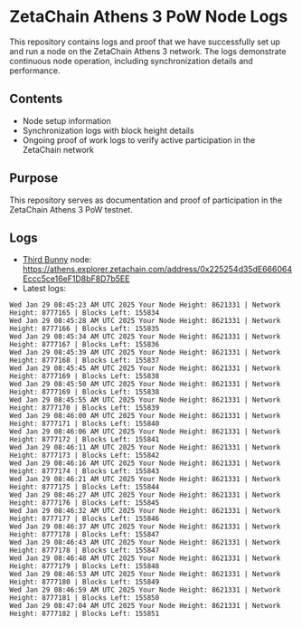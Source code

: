 # ZetaChain Athens 3 PoW Node Logs
This repository contains logs and proof that we have successfully set up and run a node on the ZetaChain Athens 3 network. The logs demonstrate continuous node operation, including synchronization details and performance.

## Contents
- Node setup information
- Synchronization logs with block height details
- Ongoing proof of work logs to verify active participation in the ZetaChain network

## Purpose
This repository serves as documentation and proof of participation in the ZetaChain Athens 3 PoW testnet.

## Logs

- [Third Bunny](https://thirdbunny.xyz/) node: https://athens.explorer.zetachain.com/address/0x225254d35dE666064Eccc5ce16eF1D8bF8D7b5EE
- Latest logs:
```
Wed Jan 29 08:45:23 AM UTC 2025 Your Node Height: 8621331 | Network Height: 8777165 | Blocks Left: 155834
Wed Jan 29 08:45:28 AM UTC 2025 Your Node Height: 8621331 | Network Height: 8777166 | Blocks Left: 155835
Wed Jan 29 08:45:34 AM UTC 2025 Your Node Height: 8621331 | Network Height: 8777167 | Blocks Left: 155836
Wed Jan 29 08:45:39 AM UTC 2025 Your Node Height: 8621331 | Network Height: 8777168 | Blocks Left: 155837
Wed Jan 29 08:45:45 AM UTC 2025 Your Node Height: 8621331 | Network Height: 8777169 | Blocks Left: 155838
Wed Jan 29 08:45:50 AM UTC 2025 Your Node Height: 8621331 | Network Height: 8777169 | Blocks Left: 155838
Wed Jan 29 08:45:55 AM UTC 2025 Your Node Height: 8621331 | Network Height: 8777170 | Blocks Left: 155839
Wed Jan 29 08:46:00 AM UTC 2025 Your Node Height: 8621331 | Network Height: 8777171 | Blocks Left: 155840
Wed Jan 29 08:46:06 AM UTC 2025 Your Node Height: 8621331 | Network Height: 8777172 | Blocks Left: 155841
Wed Jan 29 08:46:11 AM UTC 2025 Your Node Height: 8621331 | Network Height: 8777173 | Blocks Left: 155842
Wed Jan 29 08:46:16 AM UTC 2025 Your Node Height: 8621331 | Network Height: 8777174 | Blocks Left: 155843
Wed Jan 29 08:46:21 AM UTC 2025 Your Node Height: 8621331 | Network Height: 8777175 | Blocks Left: 155844
Wed Jan 29 08:46:27 AM UTC 2025 Your Node Height: 8621331 | Network Height: 8777176 | Blocks Left: 155845
Wed Jan 29 08:46:32 AM UTC 2025 Your Node Height: 8621331 | Network Height: 8777177 | Blocks Left: 155846
Wed Jan 29 08:46:37 AM UTC 2025 Your Node Height: 8621331 | Network Height: 8777178 | Blocks Left: 155847
Wed Jan 29 08:46:43 AM UTC 2025 Your Node Height: 8621331 | Network Height: 8777178 | Blocks Left: 155847
Wed Jan 29 08:46:48 AM UTC 2025 Your Node Height: 8621331 | Network Height: 8777179 | Blocks Left: 155848
Wed Jan 29 08:46:53 AM UTC 2025 Your Node Height: 8621331 | Network Height: 8777180 | Blocks Left: 155849
Wed Jan 29 08:46:59 AM UTC 2025 Your Node Height: 8621331 | Network Height: 8777181 | Blocks Left: 155850
Wed Jan 29 08:47:04 AM UTC 2025 Your Node Height: 8621331 | Network Height: 8777182 | Blocks Left: 155851
```
